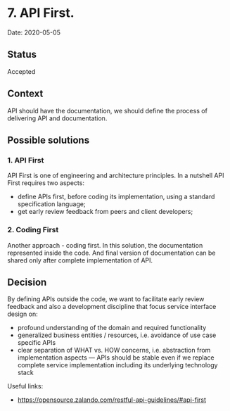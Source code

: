 # 7. API First.
Date: 2020-05-05

## Status
Accepted

## Context
API should have the documentation, we should define the process of delivering API and documentation.

## Possible solutions
### 1. API First
API First is one of engineering and architecture principles. In a nutshell API First requires two aspects:
- define APIs first, before coding its implementation, using a standard specification language;
- get early review feedback from peers and client developers;

### 2. Coding First
Another approach - coding first. In this solution, the documentation represented inside the code. And final version of documentation can be shared only after complete implementation of API.

## Decision
By defining APIs outside the code, we want to facilitate early review feedback and also a development discipline that focus service interface design on:
- profound understanding of the domain and required functionality
- generalized business entities / resources, i.e. avoidance of use case specific APIs
- clear separation of WHAT vs. HOW concerns, i.e. abstraction from implementation aspects — APIs should be stable even if we replace complete service implementation including its underlying technology stack

Useful links:
- https://opensource.zalando.com/restful-api-guidelines/#api-first
